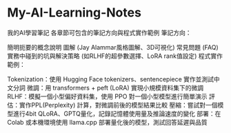 # My-AI-Learning-Notes
我的AI學習筆記
各章節可包含的筆記方向與程式實作範例
筆記方向：

簡明扼要的概念說明
圖解 (Jay Alammar風格圖解、3D可視化)
常見問題 (FAQ)
實務中碰到的坑與解決策略 (如RLHF的超參數選擇、LoRA rank值設定)
程式實作範例：

Tokenization：使用 Hugging Face tokenizers、sentencepiece 實作並測試中文分詞
微調：用 transformers + peft (LoRA) 實現小規模資料集下的微調
RLHF：模擬一個小型偏好資料集，使用 PPO 對一個小型模型進行簡單演示
評估：實作PPL(Perplexity) 計算，對微調前後的模型結果比較
壓縮：嘗試對一個模型進行4bit QLoRA、GPTQ量化，記錄記憶體使用量及推論速度的變化
部署：在 Colab 或本機環境使用 llama.cpp 部署量化後的模型，測試回答延遲與品質